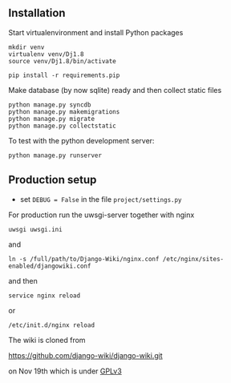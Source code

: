 ## Installation


Start virtualenvironment and install Python packages

```
mkdir venv
virtualenv venv/Dj1.8
source venv/Dj1.8/bin/activate

pip install -r requirements.pip
```


Make database (by now sqlite) ready and then collect static files 

```
python manage.py syncdb
python manage.py makemigrations
python manage.py migrate
python manage.py collectstatic
```


To test with the python development server:

`python manage.py runserver`


## Production setup

- set `DEBUG = False` in the file `project/settings.py`

For production run the uwsgi-server together with nginx

`uwsgi uwsgi.ini`

and

`ln -s /full/path/to/Django-Wiki/nginx.conf /etc/nginx/sites-enabled/djangowiki.conf`

and then

`service nginx reload`

or

`/etc/init.d/nginx reload`





The wiki is cloned from

https://github.com/django-wiki/django-wiki.git

on Nov 19th which is under [GPLv3](LICENSE.md)
